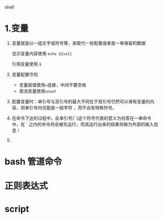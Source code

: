 shell

# 1.变量

1. 变量就是以一组文字或符号等，来取代一些配置或者是一串保留的数据

   显示变量内容使用 `echo ${val}`

   引用变量使用 `$`

2. 变量配置守则

   - 变量赋值使用`=`连接，中间不要空格
   - 取消变量使用`unset`

3. 配置变量时：单引号与双引号的最大不同在于双引号仍然可以保有变量的内容，但单引号内仅能是一般字符 ，而不会有特殊符号。

4. 在命令下达的过程中，反单引号(\` )这个符号代表的意义为何答在一串命令中，在 \` 之内的命令将会被先运行，而其运行出来的结果将做为外部的输入信息！

5. 

# bash 管道命令

 

# 正则表达式

 

# script 

































